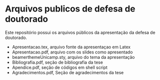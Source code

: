 # Arquivos publicos de defesa de doutorado

Este repositório possui os arquivos públicos da apresentação da defesa de doutorado.

* Apresentacao.tex, arquivo fonte da apresentaçao em Latex
* Apresentacao.pdf, arquivo com os slides como apresentado
* beamerthemeUnicamp.sty, arquivo do tema da apresentação
* Bibliografia.pdf, seção de bibliografia da tese
* Apendice.pdf, seção de códigos em shell script
* Agradecimentos.pdf, Seção de agradecimentos da tese

